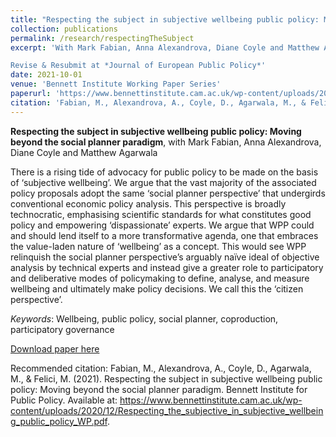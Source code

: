 ```yaml
---
title: "Respecting the subject in subjective wellbeing public policy: Moving beyond the social planner paradigm"
collection: publications
permalink: /research/respectingTheSubject
excerpt: 'With Mark Fabian, Anna Alexandrova, Diane Coyle and Matthew Agarwala. 

Revise & Resubmit at *Journal of European Public Policy*'
date: 2021-10-01
venue: 'Bennett Institute Working Paper Series'
paperurl: 'https://www.bennettinstitute.cam.ac.uk/wp-content/uploads/2020/12/Respecting_the_subjective_in_subjective_wellbeing_public_policy_WP.pdf'
citation: 'Fabian, M., Alexandrova, A., Coyle, D., Agarwala, M., & Felici, M. (2021). &quot;Respecting the subject in subjective wellbeing public policy: Moving beyond the social planner paradigm.&quot; <i>Bennett Institute for Public Policy</i>.'
---
```

**Respecting the subject in subjective wellbeing public policy: Moving beyond the social planner paradigm**, with Mark Fabian, Anna Alexandrova, Diane Coyle and Matthew Agarwala

There is a rising tide of advocacy for public policy to be made on the basis of ‘subjective
wellbeing’. We argue that the vast majority of the associated policy proposals adopt the same
‘social planner perspective’ that undergirds conventional economic policy analysis. This
perspective is broadly technocratic, emphasising scientific standards for what constitutes good
policy and empowering ‘dispassionate’ experts. We argue that WPP could and should lend itself
to a more transformative agenda, one that embraces the value-laden nature of ‘wellbeing’ as a
concept. This would see WPP relinquish the social planner perspective’s arguably naïve ideal of
objective analysis by technical experts and instead give a greater role to participatory and
deliberative modes of policymaking to define, analyse, and measure wellbeing and ultimately
make policy decisions. We call this the ‘citizen perspective’. 

*Keywords*: Wellbeing, public policy, social planner, coproduction, participatory governance

[Download paper here](https://www.bennettinstitute.cam.ac.uk/wp-content/uploads/2020/12/Respecting_the_subjective_in_subjective_wellbeing_public_policy_WP.pdf)

Recommended citation: Fabian, M., Alexandrova, A., Coyle, D., Agarwala, M., & Felici, M. (2021). Respecting the subject in subjective wellbeing public policy: Moving beyond the social planner paradigm. Bennett Institute for Public Policy. Available at: https://www.bennettinstitute.cam.ac.uk/wp-content/uploads/2020/12/Respecting_the_subjective_in_subjective_wellbeing_public_policy_WP.pdf.
